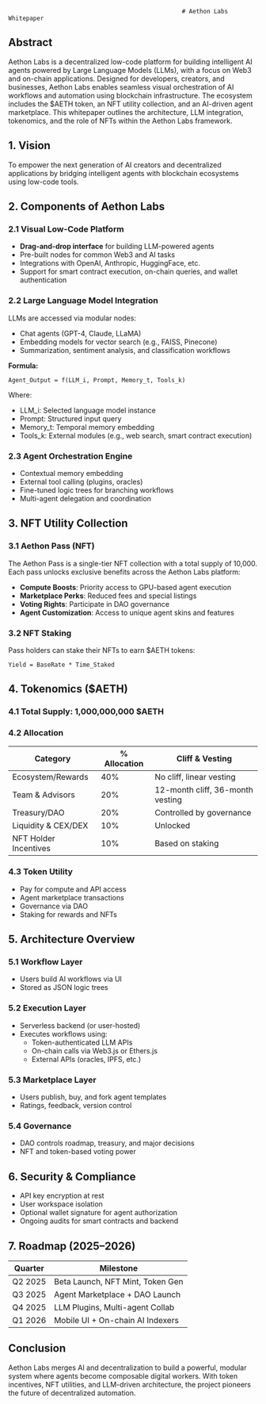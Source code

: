                                                      # Aethon Labs Whitepaper

## Abstract
Aethon Labs is a decentralized low-code platform for building intelligent AI agents powered by Large Language Models (LLMs), with a focus on Web3 and on-chain applications. Designed for developers, creators, and businesses, Aethon Labs enables seamless visual orchestration of AI workflows and automation using blockchain infrastructure. The ecosystem includes the $AETH token, an NFT utility collection, and an AI-driven agent marketplace. This whitepaper outlines the architecture, LLM integration, tokenomics, and the role of NFTs within the Aethon Labs framework.


## 1. Vision
To empower the next generation of AI creators and decentralized applications by bridging intelligent agents with blockchain ecosystems using low-code tools.


## 2. Components of Aethon Labs

### 2.1 Visual Low-Code Platform
- **Drag-and-drop interface** for building LLM-powered agents
- Pre-built nodes for common Web3 and AI tasks
- Integrations with OpenAI, Anthropic, HuggingFace, etc.
- Support for smart contract execution, on-chain queries, and wallet authentication

### 2.2 Large Language Model Integration
LLMs are accessed via modular nodes:
- Chat agents (GPT-4, Claude, LLaMA)
- Embedding models for vector search (e.g., FAISS, Pinecone)
- Summarization, sentiment analysis, and classification workflows

**Formula:**
```
Agent_Output = f(LLM_i, Prompt, Memory_t, Tools_k)
```
Where:
- LLM_i: Selected language model instance
- Prompt: Structured input query
- Memory_t: Temporal memory embedding
- Tools_k: External modules (e.g., web search, smart contract execution)

### 2.3 Agent Orchestration Engine
- Contextual memory embedding
- External tool calling (plugins, oracles)
- Fine-tuned logic trees for branching workflows
- Multi-agent delegation and coordination


## 3. NFT Utility Collection

### 3.1 Aethon Pass (NFT)
The Aethon Pass is a single-tier NFT collection with a total supply of 10,000. Each pass unlocks exclusive benefits across the Aethon Labs platform:
- **Compute Boosts**: Priority access to GPU-based agent execution
- **Marketplace Perks**: Reduced fees and special listings
- **Voting Rights**: Participate in DAO governance
- **Agent Customization**: Access to unique agent skins and features

### 3.2 NFT Staking
Pass holders can stake their NFTs to earn $AETH tokens:
```
Yield = BaseRate * Time_Staked
```


## 4. Tokenomics ($AETH)

### 4.1 Total Supply: 1,000,000,000 $AETH

### 4.2 Allocation
| Category             | % Allocation | Cliff & Vesting                  |
|----------------------|--------------|----------------------------------|
| Ecosystem/Rewards    | 40%          | No cliff, linear vesting         |
| Team & Advisors      | 20%          | 12-month cliff, 36-month vesting |
| Treasury/DAO         | 20%          | Controlled by governance         |
| Liquidity & CEX/DEX  | 10%          | Unlocked                         |
| NFT Holder Incentives| 10%          | Based on staking                 |

### 4.3 Token Utility
- Pay for compute and API access
- Agent marketplace transactions
- Governance via DAO
- Staking for rewards and NFTs


## 5. Architecture Overview

### 5.1 Workflow Layer
- Users build AI workflows via UI
- Stored as JSON logic trees

### 5.2 Execution Layer
- Serverless backend (or user-hosted)
- Executes workflows using:
  - Token-authenticated LLM APIs
  - On-chain calls via Web3.js or Ethers.js
  - External APIs (oracles, IPFS, etc.)

### 5.3 Marketplace Layer
- Users publish, buy, and fork agent templates
- Ratings, feedback, version control

### 5.4 Governance
- DAO controls roadmap, treasury, and major decisions
- NFT and token-based voting power


## 6. Security & Compliance
- API key encryption at rest
- User workspace isolation
- Optional wallet signature for agent authorization
- Ongoing audits for smart contracts and backend


## 7. Roadmap (2025–2026)
| Quarter | Milestone                          |
|---------|------------------------------------|
| Q2 2025 | Beta Launch, NFT Mint, Token Gen   |
| Q3 2025 | Agent Marketplace + DAO Launch     |
| Q4 2025 | LLM Plugins, Multi-agent Collab    |
| Q1 2026 | Mobile UI + On-chain AI Indexers   |


## Conclusion
Aethon Labs merges AI and decentralization to build a powerful, modular system where agents become composable digital workers. With token incentives, NFT utilities, and LLM-driven architecture, the project pioneers the future of decentralized automation.

